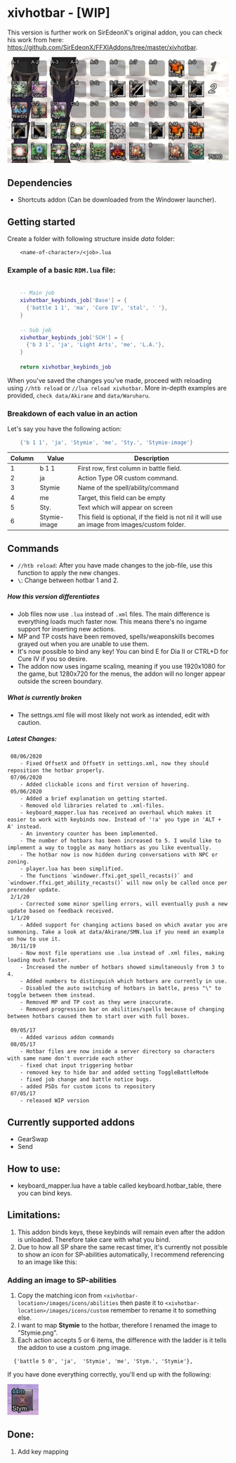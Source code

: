 # xivhotbar - [WIP]
This version is further work on SirEdeonX's original addon, you can check his work from here: https://github.com/SirEdeonX/FFXIAddons/tree/master/xivhotbar. 

![XIVHotbar](/images/demo/demo1.png)

## Dependencies

- Shortcuts addon (Can be downloaded from the Windower launcher).

## Getting started

Create a folder with following structure inside *data* folder:

```
	<name-of-character>/<job>.lua
```

### Example of a basic `RDM.lua` file:

```lua

	-- Main job
	xivhotbar_keybinds_job['Base'] = {
	  {'battle 1 1', 'ma', 'Cure IV', 'stal', ' '},
	}
	
	-- Sub job
	xivhotbar_keybinds_job['SCH'] = {
	  {'b 3 1', 'ja', 'Light Arts', 'me', 'L.A.'},
	}
	
	return xivhotbar_keybinds_job
```

When you've saved the changes you've made, proceed with reloading using `//htb reload` or `//lua reload xivhotbar`. More in-depth examples are provided, `check data/Akirane` and `data/Waruharu`.

### Breakdown of each value in an action 
Let's say you have the following action:

```lua 
	{'b 1 1', 'ja', 'Stymie', 'me', 'Sty.', 'Stymie-image'}
```

| Column | Value        | Description                                                                                     |
|--------|--------------|-------------------------------------------------------------------------------------------------|
| 1      | b 1 1        | First row, first column in battle field.                                                        |
| 2      | ja           | Action Type OR custom command.                                                                  |
| 3      | Stymie       | Name of the spell/ability/command                                                               |
| 4      | me           | Target, this field can be empty                                                                 |
| 5      | Sty.         | Text which will appear on screen                                                                |
| 6      | Stymie-image | This field is optional, if the field is not nil it will use an image from images/custom folder. |

## Commands

- `//htb reload`: After you have made changes to the job-file, use this function to apply the new changes.
- `\`: Change between hotbar 1 and 2.

##### How this version differentiates

- Job files now use `.lua` instead of `.xml` files. The main difference is everything loads much faster now. This means there's no ingame support for inserting new actions.
- MP and TP costs have been removed, spells/weaponskills becomes grayed out when you are unable to use them.
- It's now possible to bind any key! You can bind E for Dia II or CTRL+D for Cure IV if you so desire.
- The addon now uses ingame scaling, meaning if you use 1920x1080 for the game, but 1280x720 for the menus, the addon will no longer appear outside the screen boundary.

##### What is currently broken

- The settngs.xml file will most likely not work as intended, edit with caution. 

##### Latest Changes:
```
 08/06/2020
 	- Fixed OffsetX and OffsetY in settings.xml, now they should reposition the hotbar properly.
 07/06/2020
 	- Added clickable icons and first version of hovering.
 05/06/2020
 	- Added a brief explanation on getting started.
 	- Removed old libraries related to .xml-files.
	- keyboard_mapper.lua has received an overhaul which makes it easier to work with keybinds now. Instead of '!a' you type in 'ALT + A' instead. 
	- An inventory counter has been implemented.
	- The number of hotbars has been increased to 5. I would like to implement a way to toggle as many hotbars as you like eventually.
	- The hotbar now is now hidden during conversations with NPC or zoning.
	- player.lua has been simplified.
	- The functions `windower.ffxi.get_spell_recasts()` and `windower.ffxi.get_ability_recasts()` will now only be called once per prerender update.
 2/1/20 
	- Corrected some minor spelling errors, will eventually push a new update based on feedback received. 
 1/1/20
	- Added support for changing actions based on which avatar you are summoning. Take a look at data/Akirane/SMN.lua if you need an example on how to use it.
 30/11/19
	- Now most file operations use .lua instead of .xml files, making loading much faster.
	- Increased the number of hotbars showed simultaneously from 3 to 4.
	- Added numbers to distinguish which hotbars are currently in use.
	- Disabled the auto switching of hotbars in battle, press "\" to toggle between them instead.
	- Removed MP and TP cost as they were inaccurate.
	- Removed progression bar on abilities/spells because of changing between hotbars caused them to start over with full boxes.

 09/05/17
    - Added various addon commands
 08/05/17
    - Hotbar files are now inside a server directory so characters with same name don't override each other
    - fixed chat input triggering hotbar
    - removed key to hide bar and added setting ToggleBattleMode
    - fixed job change and battle notice bugs. 
    - added PSDs for custom icons to repository
 07/05/17
    - released WIP version
 ```

## Currently supported addons

- GearSwap
- Send

## How to use:

- keyboard_mapper.lua have a table called keyboard.hotbar_table, there you can bind keys.

## Limitations:
1. This addon binds keys, these keybinds will remain even after the addon is unloaded. Therefore take care with what you bind. 
2. Due to how all SP share the same recast timer, it's currently not possible to show an icon for SP-abilities automatically, I recommend referencing to an image like this:

### Adding an image to SP-abilities

1. Copy the matching icon from `<xivhotbar-location>/images/icons/abilities` then paste it to `<xivhotbar-location>/images/icons/custom` remember to rename it to something else.
2. I want to map **Stymie** to the hotbar, therefore I renamed the image to "Stymie.png".
3. Each action accepts 5 or 6 items, the difference with the ladder is it tells the addon to use a custom .png image.

```
  {'battle 5 0', 'ja',  'Stymie', 'me', 'Stym.', 'Stymie'},
```

If you have done everything correctly, you'll end up with the following:

![Stymie](/images/demo/demo2.PNG)



## Done:

1. Add key mapping
